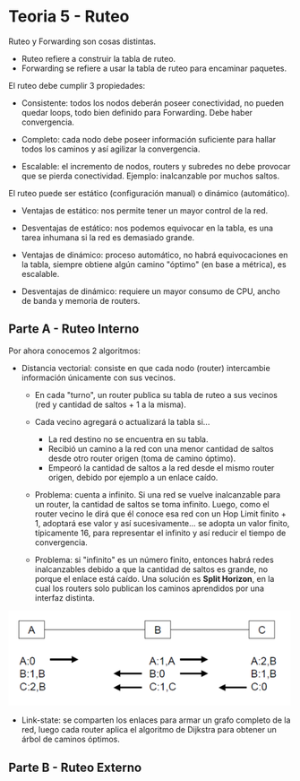 # Teoria 5 - Ruteo
Ruteo y Forwarding son cosas distintas.

- Ruteo refiere a construir la tabla de ruteo.
- Forwarding se refiere a usar la tabla de ruteo para encaminar paquetes.


El ruteo debe cumplir 3 propiedades:

- Consistente: todos los nodos deberán poseer conectividad, no pueden quedar loops, todo bien definido para Forwarding. Debe haber convergencia.

- Completo: cada nodo debe poseer información suficiente para hallar todos los caminos y así agilizar la convergencia.

- Escalable: el incremento de nodos, routers y subredes no debe provocar que se pierda conectividad. Ejemplo: inalcanzable por muchos saltos.


El ruteo puede ser estático (configuración manual) o dinámico (automático).

- Ventajas de estático: nos permite tener un mayor control de la red.

- Desventajas de estático: nos podemos equivocar en la tabla, es una tarea inhumana si la red es demasiado grande.

- Ventajas de dinámico: proceso automático, no habrá equivocaciones en la tabla, siempre obtiene algún camino "óptimo" (en base a métrica), es escalable.

- Desventajas de dinámico: requiere un mayor consumo de CPU, ancho de banda y memoria de routers.

## Parte A - Ruteo Interno
Por ahora conocemos 2 algoritmos:

- Distancia vectorial: consiste en que cada nodo (router) intercambie información únicamente con sus vecinos. 
    - En cada "turno", un router publica su tabla de ruteo a sus vecinos (red y cantidad de saltos + 1 a la misma).
    -  Cada vecino agregará o actualizará la tabla si...
        - La red destino no se encuentra en su tabla.
        - Recibió un camino a la red con una menor cantidad de saltos desde otro router origen (toma de camino óptimo).
        - Empeoró la cantidad de saltos a la red desde el mismo router origen, debido por ejemplo a un enlace caído.

    - Problema: cuenta a infinito. Si una red se vuelve inalcanzable para un router, la cantidad de saltos se toma infinito. Luego, como el router vecino le dirá que él conoce esa red con un Hop Limit finito + 1, adoptará ese valor y así sucesivamente... se adopta un valor finito, típicamente 16, para representar el infinito y así reducir el tiempo de convergencia.

    - Problema: si "infinito" es un número finito, entonces habrá redes inalcanzables debido a que la cantidad de saltos es grande, no porque el enlace está caído. Una solución es <b>Split Horizon</b>, en la cual los routers solo publican los caminos aprendidos por una interfaz distinta.

![](img1.png)

* Link-state: se comparten los enlaces para armar un grafo completo de la red, luego cada router aplica el algoritmo de Dijkstra para obtener un árbol de caminos óptimos.


## Parte B - Ruteo Externo
